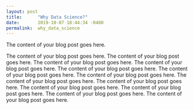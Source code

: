 ```yaml
---
layout: post
title:      "Why Data Science?"
date:       2019-10-07 18:44:34 -0400
permalink:  why_data_science
---
```



The content of your blog post goes here.

The content of your blog post goes here.
The content of your blog post goes here.
The content of your blog post goes here.
The content of your blog post goes here.
The content of your blog post goes here.
The content of your blog post goes here.
The content of your blog post goes here.
The content of your blog post goes here.
The content of your blog post goes here.
The content of your blog post goes here.
The content of your blog post goes here.
The content of your blog post goes here.
The content of your blog post goes here.
